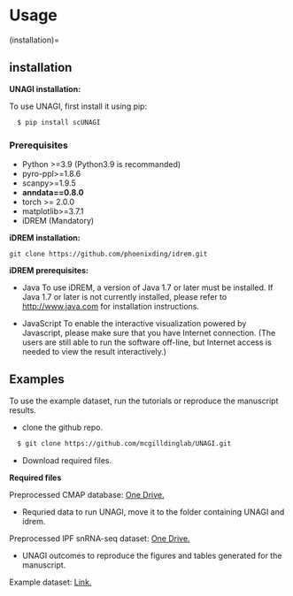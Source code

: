 # Usage

(installation)=
## installation

**UNAGI installation:**

To use UNAGI, first install it using pip:

```bash
  $ pip install scUNAGI
```

### Prerequisites
-   Python >=3.9 (Python3.9 is recommanded)
-   pyro-ppl>=1.8.6
-   scanpy>=1.9.5
-   **anndata==0.8.0** 
-   torch >= 2.0.0
-   matplotlib>=3.7.1
-   iDREM (Mandatory)

**iDREM installation:**

```
git clone https://github.com/phoenixding/idrem.git
```

**iDREM prerequisites:**

-   Java
    To use iDREM, a version of Java 1.7 or later must be installed. If Java 1.7 or later is not currently installed, please refer to http://www.java.com for installation instructions.

-   JavaScript
    To enable the interactive visualization powered by Javascript, please make sure that you have Internet connection.
    (The users are still able to run the software off-line, but Internet access is needed to view the result interactively.)

## Examples

To use the example dataset, run the tutorials or reproduce the manuscript results.

-  clone the github repo.

``` bash
  $ git clone https://github.com/mcgilldinglab/UNAGI.git
```

-   Download required files.

**Required files**

Preprocessed CMAP database: [One Drive.](https://mcgill-my.sharepoint.com/:u:/g/personal/yumin_zheng_mail_mcgill_ca/EazTbqa3vKtJnwd6-DL87GUBaAwEA8AXaHHCdEXtS1bPFg?e=Y5A2WO)
-    Requried data to run UNAGI, move it to the folder containing UNAGI and idrem.

Preprocessed IPF snRNA-seq dataset: [One Drive.](https://mcgill-my.sharepoint.com/:f:/g/personal/yumin_zheng_mail_mcgill_ca/EhUPO3Ip0IhCh0kz-Uply_MBzksNoX9N6HDEgC_dUHbCkg?e=biVLuV)
-    UNAGI outcomes to reproduce the figures and tables generated for the manuscript.

Example dataset: [Link.](https://github.com/mcgilldinglab/UNAGI/tree/main/UNAGI/data/example)

